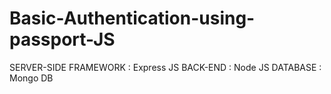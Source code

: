 # Basic-Authentication-using-passport-JS
SERVER-SIDE FRAMEWORK : Express JS
BACK-END              : Node JS
DATABASE              : Mongo DB
